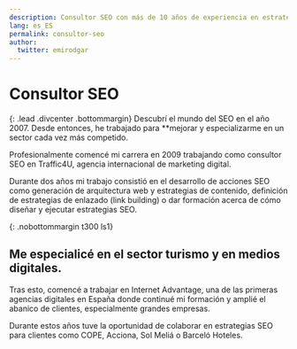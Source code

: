 ```yaml
---
description: Consultor SEO con más de 10 años de experiencia en estrategias digitales.
lang: es_ES
permalink: consultor-seo
author:
  twitter: emirodgar
---
```


# Consultor SEO

{: .lead .divcenter .bottommargin}
Descubrí el mundo del SEO en el año 2007. Desde entonces, he trabajado para **mejorar y especializarme en un sector cada vez más competido.

Profesionalmente comencé mi carrera en 2009 trabajando como consultor SEO en Traffic4U, agencia internacional de marketing digital.

Durante dos años mi trabajo consistió en el desarrollo de acciones SEO como generación de arquitectura web y estrategias de contenido, definición de estrategias de enlazado (link building) o dar formación acerca de cómo diseñar y ejecutar estrategias SEO. 

{: .nobottommargin t300 ls1}

## Me especialicé en el sector turismo y en medios digitales.

Tras esto, comencé a trabajar en Internet Advantage, una de las primeras agencias digitales en España donde continué mi formación y amplié el abanico de clientes, especialmente grandes empresas.

Durante estos años tuve la oportunidad de colaborar en estrategias SEO para clientes como COPE, Acciona, Sol Meliá o Barceló Hoteles.
